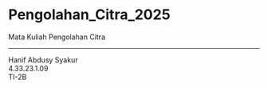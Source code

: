 # Pengolahan_Citra_2025
Mata Kuliah Pengolahan Citra  

----------------------------
Hanif Abdusy Syakur  
4.33.23.1.09  
TI-2B
